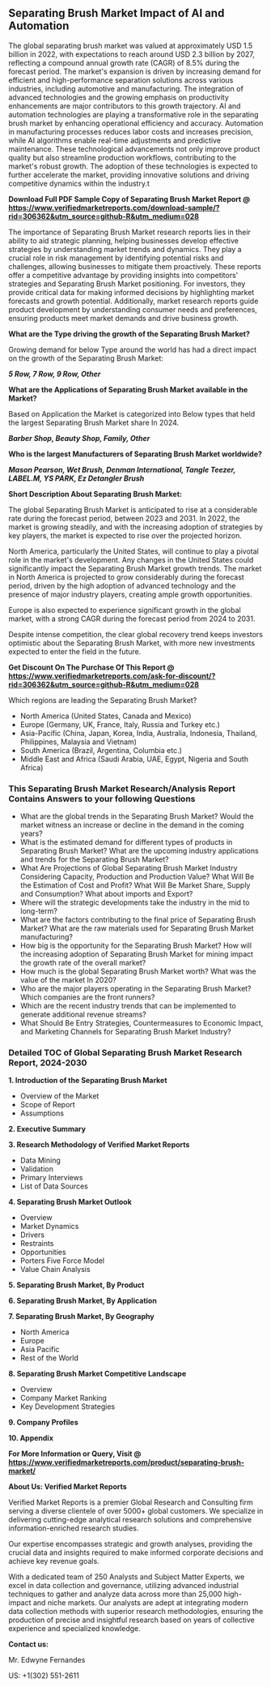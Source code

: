 <h2>Separating Brush Market Impact of AI and Automation</h2>The global separating brush market was valued at approximately USD 1.5 billion in 2022, with expectations to reach around USD 2.3 billion by 2027, reflecting a compound annual growth rate (CAGR) of 8.5% during the forecast period. The market's expansion is driven by increasing demand for efficient and high-performance separation solutions across various industries, including automotive and manufacturing. The integration of advanced technologies and the growing emphasis on productivity enhancements are major contributors to this growth trajectory. AI and automation technologies are playing a transformative role in the separating brush market by enhancing operational efficiency and accuracy. Automation in manufacturing processes reduces labor costs and increases precision, while AI algorithms enable real-time adjustments and predictive maintenance. These technological advancements not only improve product quality but also streamline production workflows, contributing to the market's robust growth. The adoption of these technologies is expected to further accelerate the market, providing innovative solutions and driving competitive dynamics within the industry.t</p><p id="" class=""><strong>Download Full PDF Sample Copy of Separating Brush Market Report @ <a href="https://www.verifiedmarketreports.com/download-sample/?rid=306362&utm_source=github-R&utm_medium=028" target="_blank">https://www.verifiedmarketreports.com/download-sample/?rid=306362&utm_source=github-R&utm_medium=028</a></strong></p><p>The importance of&nbsp;Separating Brush Market research reports lies in their ability to aid strategic planning, helping businesses develop effective strategies by understanding market trends and dynamics. They play a crucial role in risk management by identifying potential risks and challenges, allowing businesses to mitigate them proactively. These reports offer a competitive advantage by providing insights into competitors' strategies and Separating Brush Market positioning. For investors, they provide critical data for making informed decisions by highlighting market forecasts and growth potential. Additionally, market research reports guide product development by understanding consumer needs and preferences, ensuring products meet market demands and drive business growth.</p><p><strong>What are the&nbsp;Type driving the growth of the Separating Brush Market?</strong></p><p id="" class="">Growing demand for below Type around the world has had a direct impact on the growth of the Separating Brush Market:</p><em><strong>5 Row, 7 Row, 9 Row, Other</strong></em></p><strong>What are the&nbsp;Applications&nbsp;of Separating Brush Market available in the Market?</strong></p><p id="" class="">Based on Application the Market is categorized into Below types that held the largest Separating Brush Market share In 2024.</p><em><strong>Barber Shop, Beauty Shop, Family, Other</strong></em></p><strong>Who is the largest Manufacturers of Separating Brush Market worldwide?</strong></p><p><em><strong>Mason Pearson, Wet Brush, Denman International, Tangle Teezer, LABEL.M, YS PARK, Ez Detangler Brush</strong></em></p><p id="" class=""><strong>Short Description About Separating Brush Market:</strong></p><p>The global Separating Brush Market is anticipated to rise at a considerable rate during the forecast period, between 2023 and 2031. In 2022, the market is growing steadily, and with the increasing adoption of strategies by key players, the market is expected to rise over the projected horizon.</p><p>North America, particularly the United States, will continue to play a pivotal role in the market's development. Any changes in the United States could significantly impact the Separating Brush Market growth trends. The market in North America is projected to grow considerably during the forecast period, driven by the high adoption of advanced technology and the presence of major industry players, creating ample growth opportunities.</p><p>Europe is also expected to experience significant growth in the global market, with a strong CAGR during the forecast period from 2024 to 2031.</p><p>Despite intense competition, the clear global recovery trend keeps investors optimistic about the Separating Brush Market, with more new investments expected to enter the field in the future.</p><p id="" class=""><strong>Get Discount On The Purchase Of This Report @ <a href="https://www.verifiedmarketreports.com/ask-for-discount/?rid=306362&utm_source=github-R&utm_medium=028" target="_blank">https://www.verifiedmarketreports.com/ask-for-discount/?rid=306362&utm_source=github-R&utm_medium=028</a></strong></p>Which regions are leading the Separating Brush Market?</p><ul><li>North America (United States, Canada and Mexico)</li><li>Europe (Germany, UK, France, Italy, Russia and Turkey etc.)</li><li>Asia-Pacific (China, Japan, Korea, India, Australia, Indonesia, Thailand, Philippines, Malaysia and Vietnam)</li><li>South America (Brazil, Argentina, Columbia etc.)</li><li>Middle East and Africa (Saudi Arabia, UAE, Egypt, Nigeria and South Africa)</li></ul><h3 id="" class="">This Separating Brush Market Research/Analysis Report Contains Answers to your following Questions</h3><ul><li>What are the global trends in the Separating Brush Market? Would the market witness an increase or decline in the demand in the coming years?</li><li>What is the estimated demand for different types of products in Separating Brush Market? What are the upcoming industry applications and trends for the Separating Brush Market?</li><li>What Are Projections of Global Separating Brush Market Industry Considering Capacity, Production and Production Value? What Will Be the Estimation of Cost and Profit? What Will Be Market Share, Supply and Consumption? What about imports and Export?</li><li>Where will the strategic developments take the industry in the mid to long-term?</li><li>What are the factors contributing to the final price of Separating Brush Market? What are the raw materials used for Separating Brush Market manufacturing?</li><li>How big is the opportunity for the Separating Brush Market? How will the increasing adoption of Separating Brush Market for mining impact the growth rate of the overall market?</li><li>How much is the global Separating Brush Market worth? What was the value of the market In 2020?</li><li>Who are the major players operating in the Separating Brush Market? Which companies are the front runners?</li><li>Which are the recent industry trends that can be implemented to generate additional revenue streams?</li><li>What Should Be Entry Strategies, Countermeasures to Economic Impact, and Marketing Channels for Separating Brush Market Industry?</li></ul><h3 id="" class="">Detailed TOC of Global Separating Brush Market Research Report, 2024-2030</h3><p id="" class=""><strong>1. Introduction of the Separating Brush Market</strong></p><ul><li>Overview of the Market</li><li>Scope of Report</li><li>Assumptions</li></ul><p id="" class=""><strong>2. Executive Summary</strong></p><p id="" class=""><strong>3. Research Methodology of Verified Market Reports</strong></p><ul><li>Data Mining</li><li>Validation</li><li>Primary Interviews</li><li>List of Data Sources</li></ul><p id="" class=""><strong>4. Separating Brush Market Outlook</strong></p><ul><li>Overview</li><li>Market Dynamics</li><li>Drivers</li><li>Restraints</li><li>Opportunities</li><li>Porters Five Force Model</li><li>Value Chain Analysis</li></ul><p id="" class=""><strong>5. Separating Brush Market, By Product</strong></p><p id="" class=""><strong>6. Separating Brush Market, By Application</strong></p><p id="" class=""><strong>7. Separating Brush Market, By Geography</strong></p><ul><li>North America</li><li>Europe</li><li>Asia Pacific</li><li>Rest of the World</li></ul><p id="" class=""><strong>8. Separating Brush Market Competitive Landscape</strong></p><ul><li>Overview</li><li>Company Market Ranking</li><li>Key Development Strategies</li></ul><p id="" class=""><strong>9. Company Profiles</strong></p><p id="" class=""><strong>10. Appendix</strong></p><p id="" class=""><strong>For More Information or Query, Visit @ <a href="https://www.verifiedmarketreports.com/product/separating-brush-market/" target="_blank">https://www.verifiedmarketreports.com/product/separating-brush-market/</a></strong></p><p id="" class=""><strong>About Us: Verified Market Reports</strong></p><p id="" class="">Verified Market Reports is a premier Global Research and Consulting firm serving a diverse clientele of over 5000+ global customers. We specialize in delivering cutting-edge analytical research solutions and comprehensive information-enriched research studies.</p><p id="" class="">Our expertise encompasses strategic and growth analyses, providing the crucial data and insights required to make informed corporate decisions and achieve key revenue goals.</p><p id="" class="">With a dedicated team of 250 Analysts and Subject Matter Experts, we excel in data collection and governance, utilizing advanced industrial techniques to gather and analyze data across more than 25,000 high-impact and niche markets. Our analysts are adept at integrating modern data collection methods with superior research methodologies, ensuring the production of precise and insightful research based on years of collective experience and specialized knowledge.</p><p id="" class=""><strong>Contact us:</strong></p><p id="" class="">Mr. Edwyne Fernandes</p><p id="" class="">US: +1(302) 551-2611</p>
